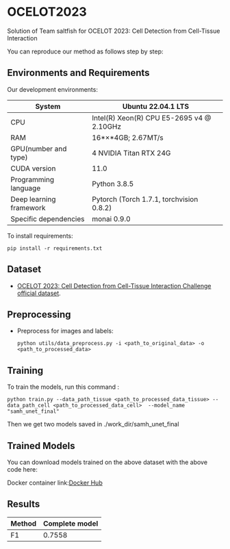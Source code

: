 # OCELOT2023
Solution of Team saltfish for OCELOT 2023: Cell Detection from Cell-Tissue Interaction

You can reproduce our method as follows step by step:


## Environments and Requirements

Our development environments:

| System                  | Ubuntu 22.04.1 LTS                         |
| ----------------------- | ------------------------------------------ |
| CPU                     | Intel(R) Xeon(R) CPU E5-2695 v4 @ 2.10GHz  |
| RAM                     | 16*×*4GB; 2.67MT/s                         |
| GPU(number and type)    | 4 NVIDIA Titan RTX 24G                   |
| CUDA version            | 11.0                                       |
| Programming language    | Python 3.8.5                              |
| Deep learning framework | Pytorch (Torch 1.7.1, torchvision 0.8.2) |
| Specific dependencies   | monai 0.9.0                                |

To install requirements:

```setup
pip install -r requirements.txt
```

## Dataset

-  [OCELOT 2023: Cell Detection from Cell-Tissue Interaction Challenge official dataset](https://ocelot2023.grand-challenge.org/datasets/).

## Preprocessing

- Preprocess for images and labels:

  ```
  python utils/data_preprocess.py -i <path_to_original_data> -o <path_to_processed_data>
  ```
## Training

To train the models, run this command :

  ```
  python train.py --data_path_tissue <path_to_processed_data_tissue> --data_path_cell <path_to_processed_data_cell>  --model_name "samh_unet_final"
  ```
Then we get two models saved in ./work_dir/samh_unet_final

## Trained Models

You can download models trained on the above dataset with the above code here:


Docker  container link:[Docker Hub](https://hub.docker.com/repository/docker/woof4/saltfish/general)

## Results
  | Method | Complete model |
  | ------ | -------------- |
  | F1     |  0.7558        |
